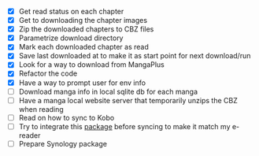 - [x] Get read status on each chapter
- [x] Get to downloading the chapter images
- [x] Zip the downloaded chapters to CBZ files
- [x] Parametrize download directory
- [x] Mark each downloaded chapter as read
- [x] Save last downloaded at to make it as start point for next download/run
- [x] Look for a way to download from MangaPlus
- [x] Refactor the code
- [x] Have a way to prompt user for env info
- [ ] Download manga info in local sqlite db for each manga
- [ ] Have a manga local website server that temporarily unzips the CBZ when reading
- [ ] Read on how to sync to Kobo
- [ ] Try to integrate this [package](https://github.com/ciromattia/kcc) before syncing to make it match my e-reader
- [ ] Prepare Synology package
